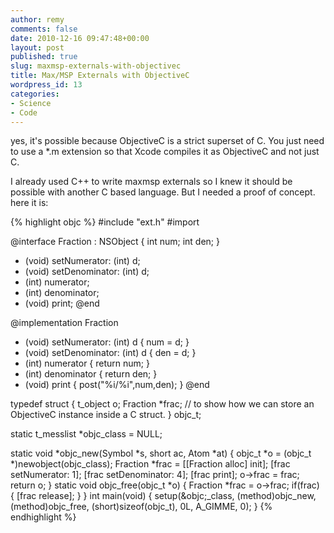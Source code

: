 ```yaml
---
author: remy
comments: false
date: 2010-12-16 09:47:48+00:00
layout: post
published: true
slug: maxmsp-externals-with-objectivec
title: Max/MSP Externals with ObjectiveC
wordpress_id: 13
categories:
- Science
- Code
---
```


yes, it's possible because ObjectiveC is a strict superset of C. You  just need to use a *.m extension so that Xcode compiles it as ObjectiveC  and not just C.

I already used C++ to write maxmsp externals so I knew it should be  possible with another C based language. But I needed a proof of concept.  here it is:

{% highlight objc %}
#include "ext.h"
#import 

@interface Fraction : NSObject
{
  int num;
  int den;
}
- (void) setNumerator: (int) d;
- (void) setDenominator: (int) d;
- (int) numerator;
- (int) denominator;
- (void) print;
@end

@implementation Fraction
- (void) setNumerator: (int) d
{
  num = d;
}
- (void) setDenominator: (int) d
{
  den = d;
}
- (int) numerator
{
  return num;
}
- (int) denominator
{
  return den;
}
- (void) print
{
  post("%i/%i",num,den);
}
@end

typedef struct
{
  t_object o;
  Fraction *frac; // to show how we can store an ObjectiveC instance inside a C struct.
} objc_t;

static t_messlist *objc_class = NULL;

static void *objc_new(Symbol *s, short ac, Atom *at)
{
  objc_t *o = (objc_t *)newobject(objc_class);
  Fraction *frac = [[Fraction alloc] init];
  [frac setNumerator: 1];
  [frac setDenominator: 4];
  [frac print];
  o->frac = frac;
  return o;
}
static void objc_free(objc_t *o)
{
  Fraction *frac = o->frac;
  if(frac)
  {
    [frac release];
  }
}
int main(void)
{
  setup(&objc;_class,
        (method)objc_new,
        (method)objc_free,
        (short)sizeof(objc_t), 0L,
        A_GIMME, 0);
}
{% endhighlight %}
